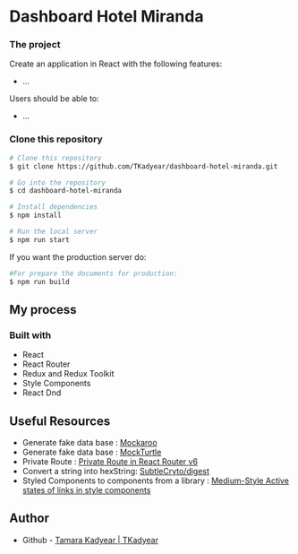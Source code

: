 # Dashboard Hotel Miranda

### The project
Create an application in React with the following features:
- ...

Users should be able to:

- ...



### Clone this repository
```bash
# Clone this repository
$ git clone https://github.com/TKadyear/dashboard-hotel-miranda.git

# Go into the repository
$ cd dashboard-hotel-miranda

# Install dependencies
$ npm install

# Run the local server
$ npm run start
```

If you want the production server do:
```bash
#For prepare the documents for production:
$ npm run build
```


## My process
### Built with

- React
- React Router
- Redux and Redux Toolkit
- Style Components
- React Dnd


## Useful Resources
- Generate fake data base : [Mockaroo](https://mockaroo.com/)
- Generate fake data base : [MockTurtle](https://mockturtle.net/)
- Private Route : [Private Route in React Router v6](https://dev.to/iamandrewluca/private-route-in-react-router-v6-lg5)
- Convert a string into hexString: [SubtleCryto/digest](https://developer.mozilla.org/en-US/docs/Web/API/SubtleCrypto/digest)
- Styled Components to components from a library : [Medium-Style Active states of links in style components](https://medium.com/@mariokandut/style-active-state-of-links-in-styled-components-f747dcf2cc2c)
## Author
- Github - [Tamara Kadyear | TKadyear](https://github.com/TKadyear)
